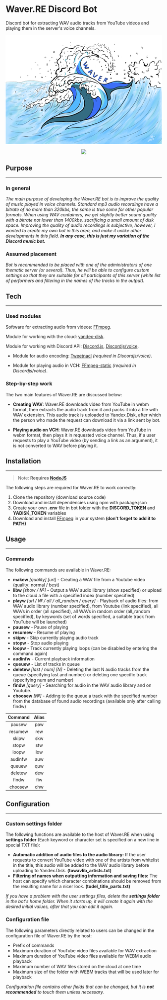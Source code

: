 # Waver.RE Discord Bot
Discord bot for extracting WAV audio tracks from YouTube videos and playing them in the server's voice channels.

<p align='center'>
       <img height=350 src="Waver.RE_Logo.png"/>
</p>

<p align='center'>
   <a href="https://discordapp.com/users/933282998118412328/">
       <img height=35 src="https://img.shields.io/badge/Discord-5865F2?style=for-the-badge&logo=discord&logoColor=white"/>
    </a>
</p>



## Purpose
---
### **In general**

_The main purpose of developing the Waver.RE bot is to improve the quality of music played in voice channels. Standard mp3 audio recordings have a bitrate of no more than 320kbs, the same is true some for other popular formats. When using WAV containers, we get slightly better sound quality with a bitrate not lower than 1400kbs, sacrificing a small amount of disk space. Improving the quality of audio recordings is subjective, however, I wanted to create my own bot in this area, and make it unlike other developments in this field. **In any case, this is just my variation of the Discord music bot.**_


### **Assumed placement**

_Bot is recommended to be placed with one of the administrators of one thematic server (or several). Thus, he will be able to configure custom settings so that they are suitable for all participants of this server (white list of performers and filtering in the names of the tracks in the output)._



## Tech
---
### **Used modules**

Software for extracting audio from videos: [FFmpeg](https://ffmpeg.org/).

Module for working with the cloud: [yandex-disk](https://www.npmjs.com/package/yandex-disk).

Module for working with Discord API: [Discord.js](https://www.npmjs.com/package/discord.js), [Discordjs/voice](https://www.npmjs.com/package/@discordjs/voice).


* Module for audio encoding: [Tweetnacl](https://www.npmjs.com/package/tweetnacl) _(required in Discordjs/voice)_.

* Module for playing audio in VCH: [FFmpeg-static](https://www.npmjs.com/package/ffmpeg-static) _(required in Discordjs/voice)_.


### **Step-by-step work**

The two main features of Waver.RE are discussed below:

* **Creating WAV**: Waver.RE downloads video from YouTube in webm format, then extracts the audio track from it and packs it into a file with WAV extension. This audio track is uploaded to Yandex.Disk, after which the person who made the request can download it via a link sent by bot.

* **Playing audio on VCH**: Waver.RE downloads video from YouTube in webm format, then plays it in requested voice channel. Thus, if a user requests to play a YouTube video (by sending a link as an argument), it is not converted to WAV before playing it.



## Installation
---
> Note: **Requires [NodeJS](https://nodejs.org/en/)**

The following steps are required for Waver.RE to work correctly:
1) Clone the repository (download source code)
2) Download and install dependencies using npm with package.json
3) Create your own **.env** file in bot folder with the **DISCORD_TOKEN** and **YADISK_TOKEN** variables
4) Download and install [FFmpeg](https://ffmpeg.org/) in your system **(don't forget to add it to PATH)**



## Usage
---

### **Commands**

The following commands are available in Waver.RE:

* **makew** *[quality] [url]* - Creating a WAV file from a Youtube video (quality: normal / best)
* **libw** *[show / №]* - Output a WAV audio library (show specified) or upload to the cloud a file with a specified index (number specified)
* **playw** *[url / № / all / all_random / query]* - Playback of audio files: from WAV audio library (number specified), from Youtube (link specified), all WAVs in order (all specified), all WAVs in random order (all_random specified), by keywords (set of words specified, а suitable track from YouTube will be launched)
* **pausew** - Pause of playing
* **resumew** - Resume of playing
* **skipw** - Skip currently playing audio track
* **stopw** - Stop audio playing
* **loopw** - Track currently playing loops (can be disabled by entering the command again)
* **audinfw** - Сurrent playback information
*  **queuew** - List of tracks in queue
*  **deletew** *[last / num] [N]* - Deleting the last N audio tracks from the queue (specifying last and number) or deleting one specific track (specifying num and number)
*  **findw** *[query]* - Searching for audio in the WAV audio library and on Youtube.
*  **choosew** *[№]* - Adding to the queue a track with the specified number from the database of found audio recordings (available only after calling findw)


| Command        | Alias       |
|:--------------:|:-----------:|
| pausew         | paw         |
| resumew        | rew         |
| skipw          | skw         |
| stopw          | stw         |
| loopw          | low         |
| audinfw        | auw         |
| queuew         | quw         |
| deletew        | dew         |
| findw          | fiw         |
| choosew        | chw         |



## Configuration
---

### **Custom settings folder**

The following functions are available to the host of Waver.RE when using **settings folder** (Each keyword or character set is specified on a new line in special TXT file):
  
* **Automatic addition of audio files to the audio library:** If the user requests to convert YouTube video with one of the artists from whitelist in the title, this audio will be added to the WAV audio library before uploading to Yandex.Disk. **(towavlib_artists.txt)**
* **Filtering of names when outputting information and saving files:** The host can specify which character combinations should be removed from the resulting name for a nicer look. **(todel_title_parts.txt)**

*If you have a problem with the user settings files, delete the **settings folder** in the bot's home folder. When it starts up, it will create it again with the desired initial values, after that you can edit it again.*


### **Configuration file**

The following parameters directly related to users can be changed in the configuration file of Waver.RE by the host:

* Prefix of commands
* Maximum duration of YouTube video files available for WAV extraction
* Maximum duration of YouTube video files available for WEBM audio playback
* Maximum number of WAV files stored on the cloud at one time
* Maximum size of the folder with WEBM tracks that will be used later for playback

*Configuration file contains other fields that can be changed, but it is **not recommended** to touch them unless necessary.*
